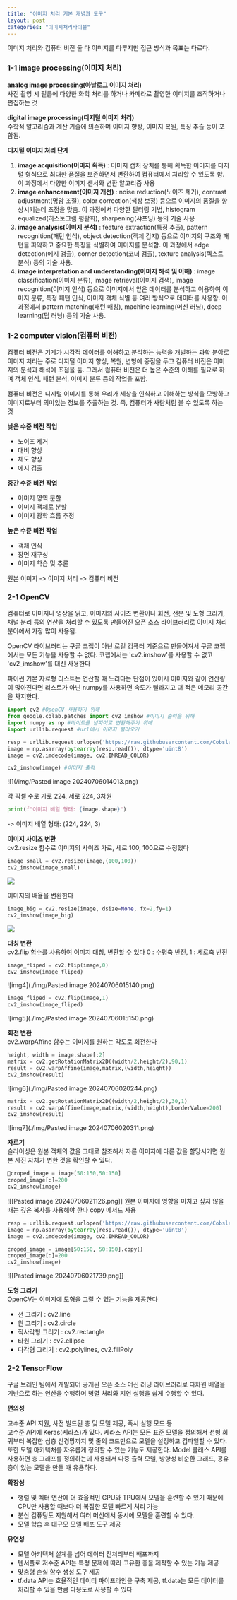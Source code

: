 ```yaml
---
title: "이미지 처리 기본 개념과 도구"
layout: post
categories: "이미지처리바이블"
---
```


이미지 처리와 컴퓨터 비전 둘 다 이미지를 다루지만 접근 방식과 목표는 다르다.

### 1-1 image processing(이미지 처리)

**analog image processing(아날로그 이미지 처리)**  
사진 촬영 시 필름에 다양한 화학 처리를 하거나 카메라로 촬영한 이미지를 조작하거나 편집하는 것  

**digital image processing(디지털 이미지 처리)**  
수학적 알고리즘과 계산 기술에 의존하며 이미지 향상, 이미지 복원, 특징 추출 등이 포함됨. 

**디지털 이미지 처리 단계**
1. **image acquisition(이미지 획득)** : 이미지 캡처 장치를 통해 획득한 이미지를 디지털 형식으로 최대한 품질을 보존하면서 변환하여 컴퓨터에서 처리할 수 있도록 함. 이 과정에서 다양한 이미지 센서와 변환 알고리즘 사용
2. **image enhancement(이미지 개선)** : noise reduction(노이즈 제거), contrast adjustment(명암 조절), color correction(색상 보정) 등으로 이미지의 품질을 향상시키는데 초점을 맞춤. 이 과정에서 다양한 필터링 기법, histogram equalized(히스토그램 평활화), sharpening(샤프닝) 등의 기술 사용
3. **image analysis(이미지 분석)** : feature extraction(특징 추출), pattern recognition(패턴 인식), object detection(객체 감지) 등으로 이미지의 구조와 패턴을 파악하고 중요한 특징을 식별하여 이미지를 분석함. 이 과정에서 edge detection(에지 검출), corner detection(코너 검출), texture analysis(텍스트 분석) 등의 기술 사용. 
4. **image interpretation and understanding(이미지 해석 및 이해)** : image classification(이미지 분류), image retrieval(이미지 검색), image recognition(이미지 인식) 등으로 이미지에서 얻은 데이터를 분석하고 이용하여 이미지 분류, 특정 패턴 인식, 이미지 객체 식별 등 여러 방식으로 데이터를 사용함. 이 과정에서 pattern matching(패턴 매칭), machine learning(머신 러닝), deep learning(딥 러닝) 등의 기술 사용.

### 1-2 computer vision(컴퓨터 비전)
컴퓨터 비전은 기계가 시각적 데이터를 이해하고 분석하는 능력을 개발하는 과학 분야로 이미지 처리는 주로 디지털 이미지 향상, 복원, 변형에 중점을 두고 컴퓨터 비전은 이미지의 분석과 해석에 초점을 둠. 그래서 컴퓨터 비전은 더 높은 수준의 이해를 필요로 하며 객체 인식, 패턴 분석, 이미지 분류 등의 작업을 포함. 

컴퓨터 비전은 디지털 이미지를 통해 우리가 세상을 인식하고 이해하는 방식을 모방하고 이미지로부터 의미있는 정보를 추출하는 것. 즉, 컴퓨터가 사람처럼 볼 수 있도록 하는 것

**낮은 수준 비전 작업**
- 노이즈 제거
- 대비 향상
- 채도 향상
- 에지 검출

**중간 수준 비전 작업**
- 이미지 영역 분할
- 이미지 객체로 분할
- 이미지 광학 흐름 추정
  
**높은 수준 비전 작업**
- 객체 인식
- 장면 재구성
- 이미지 학습 및 추론

원본 이미지 -> 이미지 처리 -> 컴퓨터 비전

### 2-1 OpenCV
컴퓨터로 이미지나 영상을 읽고, 이미지의 사이즈 변환이나 회전, 선분 및 도형 그리기, 채널 분리 등의 연산을 처리할 수 있도록 만들어진 오픈 소스 라이브러리로 이미지 처리 분야에서 가장 많이 사용됨.

OpenCV 라이브러리는 구글 코랩이 아닌 로컬 컴퓨터 기준으로 만들어져서 구글 코랩에서는 모든 기능을 사용할 수 없다. 코랩에서는 'cv2.imshow'를 사용할 수 없고 'cv2_imshow'를 대신 사용한다

파이썬 기본 자료형 리스트는 연산할 때 느리다는 단점이 있어서 이미지와 같이 연산량이 많아진다면 리스트가 아닌 numpy를 사용하면 속도가 빨라지고 더 적은 메모리 공간을 차지한다.
~~~python
import cv2 #OpenCV 사용하기 위해
from google.colab.patches import cv2_imshow #이미지 출력을 위해
import numpy as np #바이트를 넘파이로 변환해주기 위해
import urllib.request #url에서 이미지 불러오기

resp = urllib.request.urlopen('https://raw.githubusercontent.com/Cobslab/imageBible/main/image/like_lenna224.png')
image = np.asarray(bytearray(resp.read()), dtype='uint8')
image = cv2.imdecode(image, cv2.IMREAD_COLOR)

cv2_imshow(image) #이미지 출력
~~~
![](/img/Pasted image 20240706014013.png)

각 픽셀 수로 가로 224, 세로 224, 3차원
~~~python
print(f"이미지 배열 형태: {image.shape}")
~~~
-> 이미지 배열 형태: (224, 224, 3)

**이미지 사이즈 변환**  
cv2.resize 함수로 이미지의 사이즈 가로, 세로 100, 100으로 수정했다
~~~python
image_small = cv2.resize(image,(100,100))
cv2_imshow(image_small)
~~~
![](/img/one_img.png)

이미지의 배율을 변환한다
~~~python
image_big = cv2.resize(image, dsize=None, fx=2,fy=1)
cv2_imshow(image_big)
~~~
![](img/one_img.png)

**대칭 변환**  
cv2.flip 함수를 사용하여 이미지 대칭, 변환할 수 있다
0 : 수평축 반전, 1 : 세로축 반전
~~~python
image_fliped = cv2.flip(image,0)
cv2_imshow(image_fliped)
~~~
![img4](./img/Pasted image 20240706015140.png)
~~~python
image_fliped = cv2.flip(image,1)
cv2_imshow(image_fliped)
~~~
![img5](./img/Pasted image 20240706015150.png)

**회전 변환**  
cv2.warpAffine 함수는 이미지를 원하는 각도로 회전한다
~~~python
height, width = image.shape[:2]
matrix = cv2.getRotationMatrix2D((width/2,height/2),90,1)
result = cv2.warpAffine(image,matrix,(width,height))
cv2_imshow(result)
~~~
![img6](./img/Pasted image 20240706020244.png)
~~~python
matrix = cv2.getRotationMatrix2D((width/2,height/2),30,1)
result = cv2.warpAffine(image,matrix,(width,height),borderValue=200)
cv2_imshow(result)
~~~
![img7](./img/Pasted image 20240706020311.png)

**자르기**  
슬라이싱은 원본 객체의 값을 그대로 참조해서 자른 이미지에 다른 값을 할당시키면 원본 사진 자체가 변한 것을 확인할 수 있다.
~~~python
croped_image = image[50:150,50:150]
croped_image[:]=200
cv2_imshow(image)
~~~
![[Pasted image 20240706021126.png]]
원본 이미지에 영향을 미치고 싶지 않을 때는 깊은 복사를 사용해야 한다 copy 메서드 사용
~~~python
resp = urllib.request.urlopen('https://raw.githubusercontent.com/Cobslab/imageBible/main/image/like_lenna224.png')
image = np.asarray(bytearray(resp.read()), dtype='uint8')
image = cv2.imdecode(image, cv2.IMREAD_COLOR)

croped_image = image[50:150, 50:150].copy()
croped_image[:]=200
cv2_imshow(image)
~~~
![[Pasted image 20240706021739.png]]

**도형 그리기**  
OpenCV는 이미지에 도형을 그릴 수 있는 기능을 제공한다
- 선 그리기 : cv2.line
- 원 그리기 : cv2.circle
- 직사각형 그리기 : cv2.rectangle
- 타원 그리기 : cv2.ellipse
- 다각형 그리기 : cv2.polylines, cv2.fillPoly
### 2-2 TensorFlow

구글 브레인 팀에서 개발되어 공개된 오픈 소스 머신 러닝 라이브러리로 다차원 배열을 기반으로 하는 연산을 수행하며 병렬 처리와 지연 실행을 쉽게 수행할 수 있다.

**편의성**  

고수준 API 지원, 사전 빌드된 층 및 모델 제공, 즉시 실행 모드 등  
고수준 API에 Keras(케라스)가 있다. 케라스 API는 모든 표준 모델을 정의해서 선형 회귀부터 복잡한 심층 신경망까지 몇 줄의 코드만으로 모델을 설정하고 컴파일할 수 있다. 또한 모델 아키텍처를 자유롭게 정의할 수 있는 기능도 제공한다. Model 클래스 API를 사용하면 층 그래프를 정의하는데 사용돼서 다중 출력 모델, 방향성 비순환 그래프, 공유 층이 있는 모델을 만들 때 유용하다.

**확장성**
- 행렬 및 벡터 연산에 더 효율적인 GPU와 TPU에서 모델을 훈련할 수 있기 때문에 CPU만 사용할 때보다 더 복잡한 모델 빠르게 처리 가능
- 분산 컴퓨팅도 지원해서 여러 머신에서 동시에 모델을 훈련할 수 있다. 
- 모델 학습 후 대규모 모델 배포 도구 제공

**유연성**
- 모델 아키텍처 설계를 넘어 데이터 전처리부터 배포까지
- 텐서플로 저수준 API는 특정 문제에 따라 고유한 층을 제작할 수 있는 기능 제공
- 맞춤형 손실 함수 생성 도구 제공
- tf.data API는 효율적인 데이터 파이프라인을 구축 제공, tf.data는 모든 데이터를 처리할 수 있을 만큼 다용도로 사용할 수 있다

